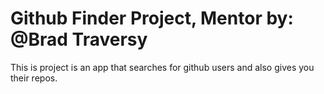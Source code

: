 # Github Finder Project, Mentor by: @Brad Traversy

This is project is an app that searches for github users and also gives you their repos.